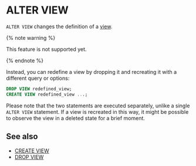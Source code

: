 # ALTER VIEW

`ALTER VIEW` changes the definition of a [view](../../../../concepts/datamodel/view).

{% note warning %}

This feature is not supported yet.

{% endnote %}

Instead, you can redefine a view by dropping it and recreating it with a different query or options:
```sql
DROP VIEW redefined_view;
CREATE VIEW redefined_view ...;
```
Please note that the two statements are executed separately, unlike a single `ALTER VIEW` statement. If a view is recreated in this way, it might be possible to observe the view in a deleted state for a brief moment.

## See also

* [CREATE VIEW](create-view.md)
* [DROP VIEW](drop-view.md)